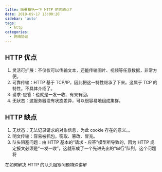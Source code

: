 ```yaml
---
title: 简要概括一下 HTTP 的优缺点?
date: 2018-09-17 13:00:28
sidebar: 'auto'
tags:
  - http
categories:
  - 网络协议
---
```


## HTTP 优点

1. 灵活可扩展：不仅仅可以传输文本，还能传输图片、视频等任意数据，非常方便。
2. 可靠传输：HTTP 基于 TCP/IP，因此把这一特性继承了下来。这属于 TCP 的特性，不具体介绍了。
3. 请求-应答：也就是一发一收、有来有回，
4. 无状态：这服务器没有状态差异，可以很容易地组成集群。

## HTTP 缺点

1. 无状态：无法记录请求的对象信息，为此 cookie 存在的意义。。
2. 明文传输：容易被抓包，窃取、篡改、冒充。
3. 队头阻塞问题：由 HTTP 基本的“请求 - 应答”模型所导致的，因为 HTTP 规定报文必须是“一发一收”，这就形成了一个先进先出的“串行”队列。这个问题将

在如何解决 HTTP 的队头阻塞问题特殊讲解
